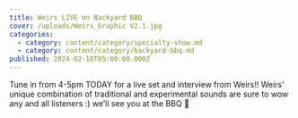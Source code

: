 ```yaml
---
title: Weirs LIVE on Backyard BBQ
cover: /uploads/Weirs_Graphic V2.1.jpg
categories:
  - category: content/category/specialty-show.md
  - category: content/category/backyard-bbq.md
published: 2024-02-18T05:00:00.000Z
---
```


Tune in from 4-5pm TODAY for a live set and interview from Weirs!! Weirs’ unique combination of traditional and experimental sounds are sure to wow any and all listeners :) we’ll see you at the BBQ 🍖
